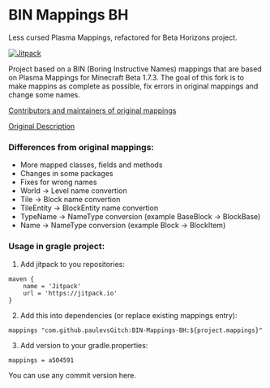 # BIN Mappings BH
Less cursed Plasma Mappings, refactored for Beta Horizons project.

[![Jitpack](https://jitpack.io/v/paulevsGitch/BIN-Mappings-BH.svg)](https://jitpack.io/#paulevsGitch/BIN-Mappings-BH)

Project based on a BIN (Boring Instructive Names) mappings that are based on Plasma Mappings for Minecraft Beta 1.7.3.
The goal of this fork is to make mappins as complete as possible, fix errors in original mappings and change some names.

[Contributors and maintainers of original mappings](MAINTAINERS.md)

[Original Description](https://github.com/calmilamsy/BIN-Mappings/blob/master/README.md)

### Differences from original mappings:
- More mapped classes, fields and methods
- Changes in some packages
- Fixes for wrong names
- World -> Level name convertion
- Tile -> Block name convertion
- TileEntity -> BlockEntity name convertion
- TypeName -> NameType conversion (example BaseBlock -> BlockBase)
- Name -> NameType conversion (example Block -> BlockItem)

### Usage in gragle project:

1. Add jitpack to you repositories:

```
maven {
	name = 'Jitpack'
	url = 'https://jitpack.io'
}
```

2. Add this into dependencies (or replace existing mappings entry):

```
mappings "com.github.paulevsGitch:BIN-Mappings-BH:${project.mappings}"
```

3. Add version to your gradle.properties:

```
mappings = a504591
```
You can use any commit version here.